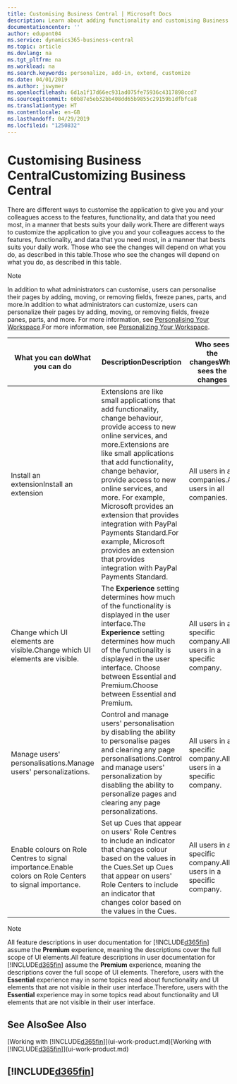 ```yaml
---
title: Customising Business Central | Microsoft Docs
description: Learn about adding functionality and customising Business Central.
documentationcenter: ''
author: edupont04
ms.service: dynamics365-business-central
ms.topic: article
ms.devlang: na
ms.tgt_pltfrm: na
ms.workload: na
ms.search.keywords: personalize, add-in, extend, customize
ms.date: 04/01/2019
ms.author: jswymer
ms.openlocfilehash: 6d1a1f17d66ec931ad075fe75936c4317898ccd7
ms.sourcegitcommit: 60b87e5eb32bb408dd65b9855c29159b1dfbfca8
ms.translationtype: HT
ms.contentlocale: en-GB
ms.lasthandoff: 04/29/2019
ms.locfileid: "1250832"
---
```

# <a name="customizing-business-central"></a><span data-ttu-id="9ab69-103">Customising Business Central</span><span class="sxs-lookup"><span data-stu-id="9ab69-103">Customizing Business Central</span></span>
<span data-ttu-id="9ab69-104">There are different ways to customise the application to give you and your colleagues access to the features, functionality, and data that you need most, in a manner that bests suits your daily work.</span><span class="sxs-lookup"><span data-stu-id="9ab69-104">There are different ways to customize the application to give you and your colleagues access to the features, functionality, and data that you need most, in a manner that bests suits your daily work.</span></span> <span data-ttu-id="9ab69-105">Those who see the changes will depend on what you do, as described in this table.</span><span class="sxs-lookup"><span data-stu-id="9ab69-105">Those who see the changes will depend on what you do, as described in this table.</span></span>

> [!NOTE]
> <span data-ttu-id="9ab69-106">In addition to what administrators can customise, users can personalise their pages by adding, moving, or removing fields, freeze panes, parts, and more.</span><span class="sxs-lookup"><span data-stu-id="9ab69-106">In addition to what administrators can customize, users can personalize their pages by adding, moving, or removing fields, freeze panes, parts, and more.</span></span> <span data-ttu-id="9ab69-107">For more information, see [Personalising Your Workspace](ui-personalization-user.md).</span><span class="sxs-lookup"><span data-stu-id="9ab69-107">For more information, see [Personalizing Your Workspace](ui-personalization-user.md).</span></span>

| <span data-ttu-id="9ab69-108">What you can do</span><span class="sxs-lookup"><span data-stu-id="9ab69-108">What you can do</span></span>    |  <span data-ttu-id="9ab69-109">Description</span><span class="sxs-lookup"><span data-stu-id="9ab69-109">Description</span></span>  |  <span data-ttu-id="9ab69-110">Who sees the changes</span><span class="sxs-lookup"><span data-stu-id="9ab69-110">Who sees the changes</span></span>  |  <span data-ttu-id="9ab69-111">More information</span><span class="sxs-lookup"><span data-stu-id="9ab69-111">More information</span></span>  |
|-----|---------------|---------|-------|
|<span data-ttu-id="9ab69-112">Install an extension</span><span class="sxs-lookup"><span data-stu-id="9ab69-112">Install an extension</span></span>|<span data-ttu-id="9ab69-113">Extensions are like small applications that add functionality, change behaviour, provide access to new online services, and more.</span><span class="sxs-lookup"><span data-stu-id="9ab69-113">Extensions are like small applications that add functionality, change behavior, provide access to new online services, and more.</span></span> <span data-ttu-id="9ab69-114">For example, Microsoft provides an extension that provides integration with PayPal Payments Standard.</span><span class="sxs-lookup"><span data-stu-id="9ab69-114">For example, Microsoft provides an extension that provides integration with PayPal Payments Standard.</span></span>|<span data-ttu-id="9ab69-115">All users in all companies.</span><span class="sxs-lookup"><span data-stu-id="9ab69-115">All users in all companies.</span></span>|[<span data-ttu-id="9ab69-116">Customising Using Extensions</span><span class="sxs-lookup"><span data-stu-id="9ab69-116">Customizing Using Extensions</span></span>](ui-extensions.md)|
|<span data-ttu-id="9ab69-117">Change which UI elements are visible.</span><span class="sxs-lookup"><span data-stu-id="9ab69-117">Change which UI elements are visible.</span></span>|<span data-ttu-id="9ab69-118">The **Experience** setting determines how much of the functionality is displayed in the user interface.</span><span class="sxs-lookup"><span data-stu-id="9ab69-118">The **Experience** setting determines how much of the functionality is displayed in the user interface.</span></span> <span data-ttu-id="9ab69-119">Choose between Essential and Premium.</span><span class="sxs-lookup"><span data-stu-id="9ab69-119">Choose between Essential and Premium.</span></span>|<span data-ttu-id="9ab69-120">All users in a specific company.</span><span class="sxs-lookup"><span data-stu-id="9ab69-120">All users in a specific company.</span></span>|[<span data-ttu-id="9ab69-121">Changing Which Features are Displayed</span><span class="sxs-lookup"><span data-stu-id="9ab69-121">Changing Which Features are Displayed</span></span>](ui-experiences.md)|
|<span data-ttu-id="9ab69-122">Manage users' personalisations.</span><span class="sxs-lookup"><span data-stu-id="9ab69-122">Manage users' personalizations.</span></span>|<span data-ttu-id="9ab69-123">Control and manage users' personalisation by disabling the ability to personalise pages and clearing any page personalisations.</span><span class="sxs-lookup"><span data-stu-id="9ab69-123">Control and manage users' personalization by disabling the ability to personalize pages and clearing any page personalizations.</span></span>|<span data-ttu-id="9ab69-124">All users in a specific company.</span><span class="sxs-lookup"><span data-stu-id="9ab69-124">All users in a specific company.</span></span>|[<span data-ttu-id="9ab69-125">Managing Personalisation as an Administrator</span><span class="sxs-lookup"><span data-stu-id="9ab69-125">Managing Personalization as an Administrator</span></span>](ui-personalization-manage.md)|
|<span data-ttu-id="9ab69-126">Enable colours on Role Centres to signal importance.</span><span class="sxs-lookup"><span data-stu-id="9ab69-126">Enable colors on Role Centers to signal importance.</span></span>|<span data-ttu-id="9ab69-127">Set up Cues that appear on users' Role Centres to include an indicator that changes colour based on the values in the Cues.</span><span class="sxs-lookup"><span data-stu-id="9ab69-127">Set up Cues that appear on users' Role Centers to include an indicator that changes color based on the values in the Cues.</span></span>|<span data-ttu-id="9ab69-128">All users in a specific company.</span><span class="sxs-lookup"><span data-stu-id="9ab69-128">All users in a specific company.</span></span>|[<span data-ttu-id="9ab69-129">Setting Up a Coloured Indicator on Cues</span><span class="sxs-lookup"><span data-stu-id="9ab69-129">Setting Up a Colored Indicator on Cues</span></span>](admin-how-set-up-colored-indicator-on-cues.md)|

> [!NOTE]
> <span data-ttu-id="9ab69-130">All feature descriptions in user documentation for [!INCLUDE[d365fin](includes/d365fin_md.md)] assume the **Premium** experience, meaning the descriptions cover the full scope of UI elements.</span><span class="sxs-lookup"><span data-stu-id="9ab69-130">All feature descriptions in user documentation for [!INCLUDE[d365fin](includes/d365fin_md.md)] assume the **Premium** experience, meaning the descriptions cover the full scope of UI elements.</span></span> <span data-ttu-id="9ab69-131">Therefore, users with the **Essential** experience may in some topics read about functionality and UI elements that are not visible in their user interface.</span><span class="sxs-lookup"><span data-stu-id="9ab69-131">Therefore, users with the **Essential** experience may in some topics read about functionality and UI elements that are not visible in their user interface.</span></span>

## <a name="see-also"></a><span data-ttu-id="9ab69-132">See Also</span><span class="sxs-lookup"><span data-stu-id="9ab69-132">See Also</span></span>
<span data-ttu-id="9ab69-133">[Working with [!INCLUDE[d365fin](includes/d365fin_md.md)]](ui-work-product.md)</span><span class="sxs-lookup"><span data-stu-id="9ab69-133">[Working with [!INCLUDE[d365fin](includes/d365fin_md.md)]](ui-work-product.md)</span></span>  

## [!INCLUDE[d365fin](includes/free_trial_md.md)]  
